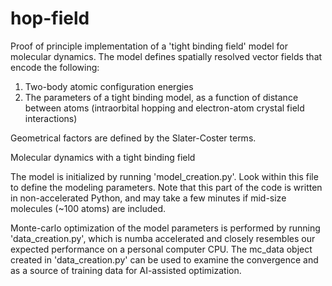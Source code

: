 # hop-field

Proof of principle implementation of a 'tight binding field' model for molecular dynamics.  The model defines spatially resolved vector fields that encode the following:
1. Two-body atomic configuration energies
2. The parameters of a tight binding model, as a function of distance between atoms (intraorbital hopping and electron-atom crystal field interactions)

Geometrical factors are defined by the Slater-Coster terms.

Molecular dynamics with a tight binding field



The model is initialized by running 'model_creation.py'.  Look within this file to define the modeling parameters.  Note that this part of the code is written in non-accelerated Python, and may take a few minutes if mid-size molecules (~100 atoms) are included.

Monte-carlo optimization of the model parameters is performed by running 'data_creation.py', which is numba accelerated and closely resembles our expected performance on a personal computer CPU.  The mc_data object created in 'data_creation.py' can be used to examine the convergence and as a source of training data for AI-assisted optimization.

